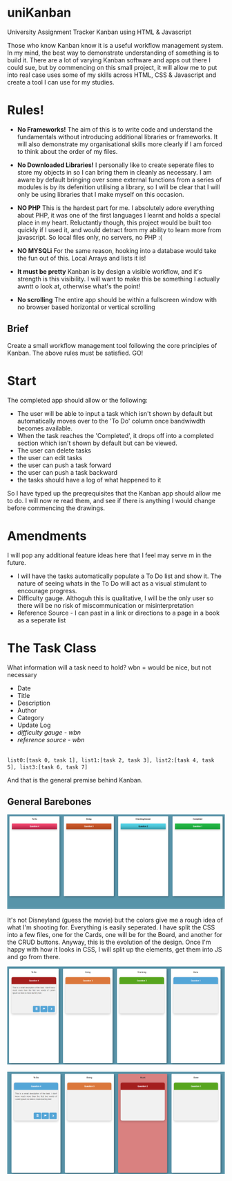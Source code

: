 # uniKanban
University Assignment Tracker Kanban using HTML &amp; Javascript

Those who know Kanban know it is a useful workflow management system. In my mind, the best way to demonstrate understanding of something is to build it. There are a lot of varying Kanban software and apps out there I could sue, but by commencing on this small project, it will allow me to put into real case uses some of my skills across HTML, CSS & Javascript and create a tool I can use for my studies. 

# Rules! #
* **No Frameworks!** The aim of this is to write code and understand the fundamentals without introducing additional libraries or frameworks. It will also demonstrate my organisational skills more clearly if I am forced to think about the order of my files.
* **No Downloaded Libraries!** I personally like to create seperate files to store my objects in so I can bring them in cleanly as necessary. I am aware by default bringing over some external functions from a series of modules is by its defenition utilising a library, so I will be clear that I will only be using libraries that I make myself on this occasion.
* **NO PHP** This is the hardest part for me. I absolutely adore everything about PHP, it was one of the first languages I learnt and holds a special place in my heart. Reluctantly though, this project would be built too quickly if I used it, and would detract from my ability to learn more from javascript. So local files only, no servers, no PHP :(
* **NO MYSQLi** For the same reason, hooking into a database would take the fun out of this. Local Arrays and lists it is!

* **It must be pretty** Kanban is by design a visible workflow, and it's strength is this visibility. I will want to make this be something I actually awntt o look at, otherwise what's the point!

* **No scrolling** The entire app should be within a fullscreen window with no browser based horizontal or vertical scrolling

## Brief ##
Create a small workflow management tool following the core principles of Kanban. The above rules must be satisfied. GO!


# Start #

The completed app should allow or the following:

* The user will be able to input a task which isn't shown by default but automatically moves over to the 'To Do' column once bandwiwdth becomes available.
* When the task reaches the 'Completed', it drops off into a completed section which isn't shown by default but can be viewed.
* The user can delete tasks
* the user can edit tasks
* the user can push a task forward
* the user can push a task backward
* the tasks should have a log of what happened to it

So I have typed up the preqrequisites that the Kanban app should allow me to do. I will now re read them, and see if there is anything I would change before commencing the drawings.

# Amendments #
I will pop any additional feature ideas here that I feel may serve m in the future.
* I will have the tasks automatically populate a To Do list and show it. The nature of seeing whats in the To Do will act as a visual stimulant to encourage progress.
* Difficulty gauge. Althoguh this is qualitative, I will be the only user so there will be no risk of miscommunication or misinterpretation
* Reference Source - I can past in a link or directions to a page in a book as a seperate list




# The Task Class #
What information will a task need to hold? wbn = would be nice, but not necessary

* Date
* Title
* Description
* Author
* Category
* Update Log
*  *difficulty gauge - wbn*
*  *reference source - wbn*





```

list0:[task 0, task 1], list1:[task 2, task 3], list2:[task 4, task 5], list3:[task 6, task 7]

```
And that is the general premise behind Kanban.



## General Barebones ##

![Barebones image depicting 4 columns each with its own label](https://github.com/Chrisbmorris21/uniKanban/blob/main/images/designs/1.jpg)

It's not Disneyland (guess the movie) but the colors give me a rough idea of what I'm shooting for. Everything is easily seperated. I have split the CSS into a few files,
one for the Cards, one will be for the Board, and another for the CRUD buttons. Anyway, this is the evolution of the design. Once I'm happy with how it looks in CSS, I will split up the elements, get them into JS and go from there.

![Barebones image depicting 4 columns each with its own label](https://github.com/Chrisbmorris21/uniKanban/blob/main/images/designs/2.jpg)

![Barebones image depicting 4 columns each with its own label](https://github.com/Chrisbmorris21/uniKanban/blob/main/images/designs/3.jpg)




